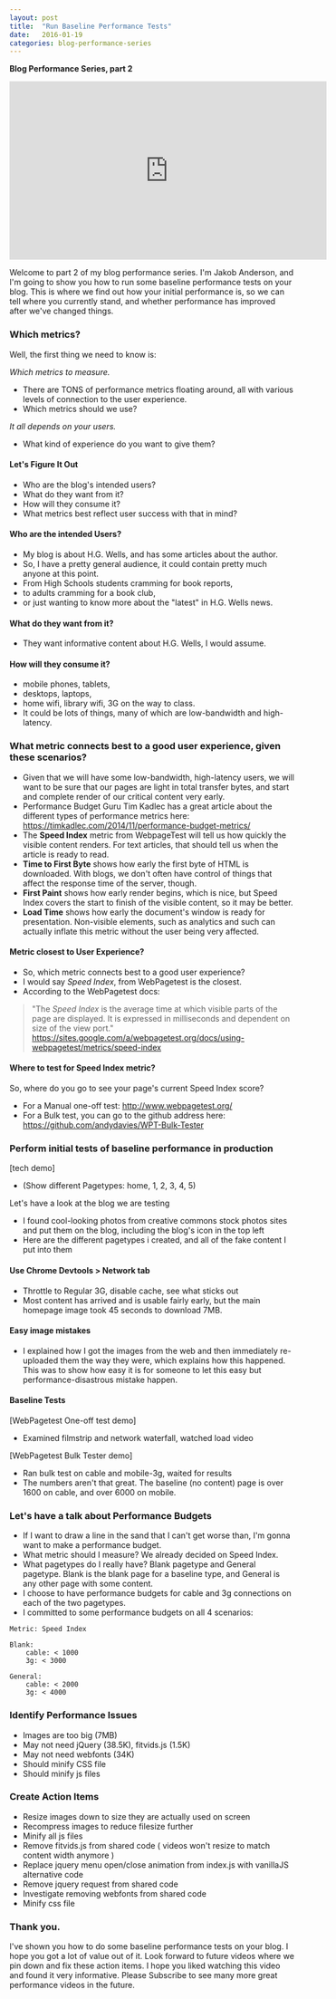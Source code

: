 ```yaml
---
layout: post
title:  "Run Baseline Performance Tests"
date:   2016-01-19
categories: blog-performance-series
---
```


**Blog Performance Series, part 2**

<div class="flex-video">
<iframe width="560" height="315" src="https://www.youtube.com/embed/G795RIE317s?list=PLWYz5kbNpmYUPTzgw8rhdAk64r4tH1Ynq" frameborder="0" allowfullscreen></iframe>
</div>

Welcome to part 2 of my blog performance series. I'm Jakob Anderson, and I'm going to show you how to run some baseline performance tests on your blog. This is where we find out how your initial performance is, so we can tell where you currently stand, and whether performance has improved after we've changed things.


### Which metrics?

Well, the first thing we need to know is:

*Which metrics to measure.*  

- There are TONS of performance metrics floating around, all with various levels of connection to the user experience.
- Which metrics should we use?

*It all depends on your users.*  

- What kind of experience do you want to give them?

#### Let's Figure It Out

- Who are the blog's intended users?
- What do they want from it?
- How will they consume it?
- What metrics best reflect user success with that in mind?

#### Who are the intended Users?

- My blog is about H.G. Wells, and has some articles about the author.
- So, I have a pretty general audience, it could contain pretty much anyone at this point. 
- From High Schools students cramming for book reports, 
- to adults cramming for a book club, 
- or just wanting to know more about the "latest" in H.G. Wells news.

#### What do they want from it?

- They want informative content about H.G. Wells, I would assume.

#### How will they consume it?

- mobile phones, tablets,
- desktops, laptops, 
- home wifi, library wifi, 3G on the way to class. 
- It could be lots of things, many of which are low-bandwidth and high-latency.


### What metric connects best to a good user experience, given these scenarios?

- Given that we will have some low-bandwidth, high-latency users, we will want to be sure that our pages are light in total transfer bytes, and start and complete render of our critical content very early.
- Performance Budget Guru Tim Kadlec has a great article about the different types of performance metrics here: https://timkadlec.com/2014/11/performance-budget-metrics/
- The **Speed Index** metric from WebpageTest will tell us how quickly the visible content renders. For text articles, that should tell us when the article is ready to read.
- **Time to First Byte** shows how early the first byte of HTML is downloaded. With blogs, we don't often have control of things that affect the response time of the server, though.
- **First Paint** shows how early render begins, which is nice, but Speed Index covers the start to finish of the visible content, so it may be better.
- **Load Time** shows how early the document's window is ready for presentation. Non-visible elements, such as analytics and such can actually inflate this metric without the user being very affected.

#### Metric closest to User Experience?

- So, which metric connects best to a good user experience?
- I would say *Speed Index*, from WebPagetest is the closest.
- According to the WebPagetest docs: 
> "The *Speed Index* is the average time at which visible parts of the page are displayed.  It is expressed in milliseconds and dependent on size of the view port." https://sites.google.com/a/webpagetest.org/docs/using-webpagetest/metrics/speed-index

#### Where to test for Speed Index metric?

So, where do you go to see your page's current Speed Index score?

- For a Manual one-off test: http://www.webpagetest.org/
- For a Bulk test, you can go to the github address here: https://github.com/andydavies/WPT-Bulk-Tester


### Perform initial tests of baseline performance in production

[tech demo]

- (Show different Pagetypes: home, 1, 2, 3, 4, 5)

Let's have a look at the blog we are testing

- I found cool-looking photos from creative commons stock photos sites and put them on the blog, including the blog's icon in the top left
- Here are the different pagetypes i created, and all of the fake content I put into them

#### Use Chrome Devtools > Network tab

- Throttle to Regular 3G, disable cache, see what sticks out
- Most content has arrived and is usable fairly early, but the main homepage image took 45 seconds to download 7MB.

#### Easy image mistakes
- I explained how I got the images from the web and then immediately re-uploaded them the way they were, which explains how this happened. This was to show how easy it is for someone to let this easy but performance-disastrous mistake happen.

#### Baseline Tests

[WebPagetest One-off test demo]

- Examined filmstrip and network waterfall, watched load video

[WebPagetest Bulk Tester demo]

- Ran bulk test on cable and mobile-3g, waited for results
- The numbers aren't that great. The baseline (no content) page is over 1600 on cable, and over 6000 on mobile.


### Let's have a talk about Performance Budgets
- If I want to draw a line in the sand that I can't get worse than, I'm gonna want to make a performance budget.
- What metric should I measure? We already decided on Speed Index.
- What pagetypes do I really have? Blank pagetype and General pagetype. Blank is the blank page for a baseline type, and General is any other page with some content.
- I choose to have performance budgets for cable and 3g connections on each of the two pagetypes.
- I committed to some performance budgets on all 4 scenarios:

```
Metric: Speed Index

Blank:
	cable: < 1000
	3g: < 3000

General:
	cable: < 2000
	3g: < 4000
```


### Identify Performance Issues
- Images are too big (7MB)
- May not need jQuery (38.5K), fitvids.js (1.5K)
- May not need webfonts (34K)
- Should minify CSS file
- Should minify js files


### Create Action Items
- Resize images down to size they are actually used on screen
- Recompress images to reduce filesize further
- Minify all js files
- Remove fitvids.js from shared code ( videos won't resize to match content width anymore )
- Replace jquery menu open/close animation from index.js with vanillaJS alternative code
- Remove jquery request from shared code
- Investigate removing webfonts from shared code
- Minify css file


### Thank you.
I've shown you how to do some baseline performance tests on your blog. I hope you got a lot of value out of it. Look forward to future videos where we pin down and fix these action items. I hope you liked watching this video and found it very informative. Please Subscribe to see many more great performance videos in the future.